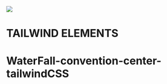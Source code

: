 <a href="https://mdbootstrap.com"><img src="https://mdbootstrap.com/img/Marketing/general/logo/medium/mdb-r.png"></a>

# TAILWIND ELEMENTS
# WaterFall-convention-center-tailwindCSS
